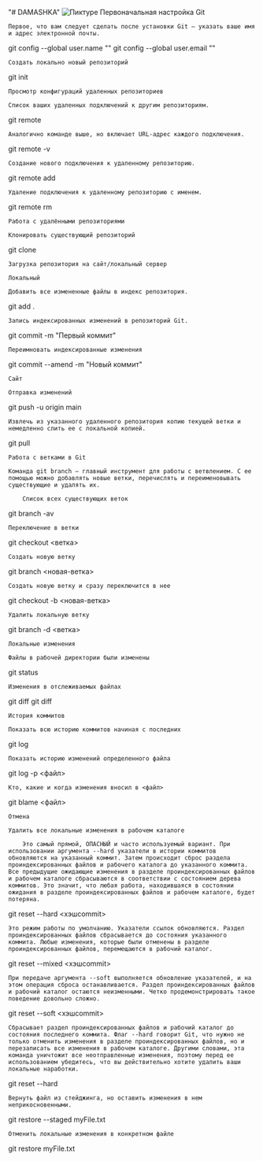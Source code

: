 "# DAMASHKA" 
![Пиктуре](https://www.devpulse.ru/wp-content/uploads/2013/10/clearcode.png)
    Первоначальная настройка Git

    Первое, что вам следует сделать после установки Git — указать ваше имя и адрес электронной почты.

  git config --global user.name ""
  git config --global user.email ""

    Создать локально новый репозиторий

  git init

    Просмотр конфигураций удаленных репозиториев

    Список ваших удаленных подключений к другим репозиториям.

  git remote

    Аналогично команде выше, но включает URL-адрес каждого подключения.

  git remote -v

    Создание нового подключения к удаленному репозиторию.

  git remote add <name> <url>

    Удаление подключения к удаленному репозиторию с именем.

  git remote rm <name>

    Работа с удалёнными репозиториями

    Клонировать существующий репозиторий

  git clone <url>

    Загрузка репозитория на сайт/локальный сервер

    Локальный

    Добавить все измененные файлы в индекс репозитория.

  git add .

    Запись индексированных изменений в репозиторий Git.

  git commit -m "Первый коммит"

    Переимновать индексированные изменения

  git commit --amend -m "Новый коммит"

    Сайт

    Отправка изменений

git push -u origin main

    Извлечь из указанного удаленного репозитория копию текущей ветки и немедленно слить ее с локальной копией.

git pull

    Работа с ветками в Git

    Команда git branch — главный инструмент для работы с ветвлением. С ее помощью можно добавлять новые ветки, перечислять и переименовывать существующие и удалять их.

        Список всех существующих веток

  git branch -av

    Переключение в ветки

  git checkout <ветка>

    Создать новую ветку

  git branch <новая-ветка>

    Создать новую ветку и сразу переключится в нее

  git checkout -b <новая-ветка>

    Удалить локальную ветку

  git branch -d <ветка>

    Локальные изменения

    Файлы в рабочей директории были изменены

  git status

    Изменения в отслеживаемых файлах

  git diff
  git diff <commit1> <commit2>

    История коммитов

    Показать всю историю коммитов начиная с последних

  git log

    Показать историю изменений определенного файла

  git log -p <файл>

    Кто, какие и когда изменения вносил в <файл>

  git blame <файл>

    Отмена

    Удалить все локальные изменения в рабочем каталоге

        Это самый прямой, ОПАСНЫЙ и часто используемый вариант. При использовании аргумента --hard указатели в истории коммитов обновляются на указанный коммит. Затем происходит сброс раздела проиндексированных файлов и рабочего каталога до указанного коммита. Все предыдущие ожидающие изменения в разделе проиндексированных файлов и рабочем каталоге сбрасываются в соответствии с состоянием дерева коммитов. Это значит, что любая работа, находившаяся в состоянии ожидания в разделе проиндексированных файлов и рабочем каталоге, будет потеряна.

git reset --hard <хэшcommit>

    Это режим работы по умолчанию. Указатели ссылок обновляются. Раздел проиндексированных файлов сбрасывается до состояния указанного коммита. Любые изменения, которые были отменены в разделе проиндексированных файлов, перемещаются в рабочий каталог.

git reset --mixed <хэшcommit>

    При передаче аргумента --soft выполняется обновление указателей, и на этом операция сброса останавливается. Раздел проиндексированных файлов и рабочий каталог остаются неизменными. Четко продемонстрировать такое поведение довольно сложно.

git reset --soft <хэшcommit>

    Сбрасывает раздел проиндексированных файлов и рабочий каталог до состояния последнего коммита. Флаг --hard говорит Git, что нужно не только отменить изменения в разделе проиндексированных файлов, но и перезаписать все изменения в рабочем каталоге. Другими словами, эта команда уничтожит все неотправленные изменения, поэтому перед ее использованием убедитесь, что вы действительно хотите удалить ваши локальные наработки.

  git reset --hard

    Вернуть файл из стейджинга, но оставить изменения в нем неприкосновенными.

  git restore --staged myFile.txt

    Отменить локальные изменения в конкретном файле

  git restore myFile.txt
